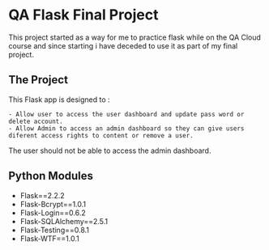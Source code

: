 # QA Flask Final Project

This project started as a way for me to practice flask while on the QA Cloud course and since starting i have deceded to use it as part of my final project.

## The Project

This Flask app is designed to :

    - Allow user to access the user dashboard and update pass word or delete account.
    - Allow Admin to access an admin dashboard so they can give users diferent access rights to content or remove a user. 

The user should not be able to access the admin dashboard. 

## Python Modules
- Flask==2.2.2
- Flask-Bcrypt==1.0.1
- Flask-Login==0.6.2
- Flask-SQLAlchemy==2.5.1
- Flask-Testing==0.8.1
- Flask-WTF==1.0.1
